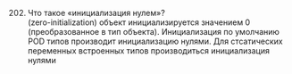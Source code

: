 202. Что такое «инициализация нулем»?  
(zero-initialization) объект инициализируется значением 0 (преобразованное в тип объекта). Инициализация по умолчанию POD типов производит инициализацию нулями. Для стсатических переменных встроенных типов производиться инициализация нулями
